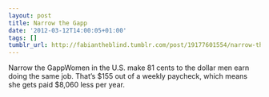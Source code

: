 ```yaml
---
layout: post
title: Narrow the Gapp
date: '2012-03-12T14:00:05+01:00'
tags: []
tumblr_url: http://fabiantheblind.tumblr.com/post/19177601554/narrow-the-gapp
---
```

Narrow the GappWomen in the U.S. make 81 cents to the dollar men earn doing the same job.
That’s $155 out of a weekly paycheck, which means she gets paid $8,060 less per year.
